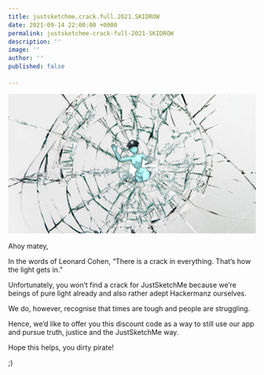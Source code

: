 ```yaml
---
title: justsketchme.crack.full.2021.SKIDROW
date: 2021-09-14 22:00:00 +0000
permalink: justsketchme-crack-full-2021-SKIDROW
description: ''
image: ''
author: ''
published: false

---
```

![](/uploads/blogimages-planetary.png)

Ahoy matey,

In the words of Leonard Cohen, “There is a crack in everything. That’s how the light gets in.”

Unfortunately, you won’t find a crack for JustSketchMe because we’re beings of pure light already and also rather adept Hackermanz ourselves.

We do, however, recognise that times are tough and people are struggling.

Hence, we’d like to offer you this discount code as a way to still use our app and pursue truth, justice and the JustSketchMe way.

Hope this helps, you dirty pirate!

;)